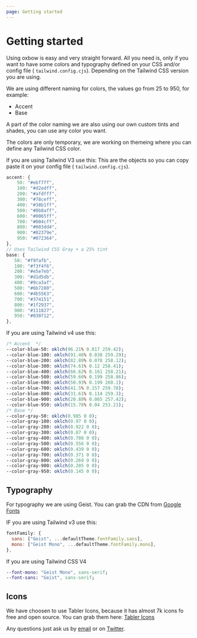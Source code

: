 ```yaml
---
page: Getting started
---
```


# Getting started

Using oxbow is easy and very straight forward.
All you need is, only if you want to have some colors and typography defined on your CSS and/or config file ( `tailwind.config.cjs`). Depending on the Tailwind CSS version you are using.

We are using different naming for colors, the values go from 25 to 950, for example:

- Accent
- Base

A part of the color naming we are also using our own custom tints and shades, you can use any color you want.

The colors are only temporary, we are working on themeing where you can define any Tailwind CSS color.

If you are using Tailwind V3 use this:
This are the objects so you can copy paste it on your config file ( `tailwind.config.cjs`).

```js
accent: {
    50: "#ebf7ff",
    100: "#d2edff",
    200: "#afdfff",
    300: "#78ceff",
    400: "#38b1ff",
    500: "#0b8aff",
    600: "#0065ff",
    700: "#004cff",
    800: "#003dd4",
    900: "#02379e",
    950: "#072364",
},
// Uses Tailwind CSS Gray + a 25% tint
base: {
   50: "#f9fafb",
   100: "#f3f4f6",
   200: "#e5e7eb",
   300: "#d1d5db",
   400: "#9ca3af",
   500: "#6b7280",
   600: "#4b5563",
   700: "#374151",
   800: "#1f2937",
   900: "#111827",
   950: "#030712",
},
```

If you are using Tailwind v4 use this:

```sass
/* Accent  */
--color-blue-50: oklch(96.21% 0.017 259.42);
--color-blue-100: oklch(91.46% 0.038 259.29);
--color-blue-200: oklch(82.89% 0.078 258.12);
--color-blue-300: oklch(74.61% 0.12 258.41);
--color-blue-400: oklch(66.62% 0.161 258.21);
--color-blue-500: oklch(59.66% 0.199 258.86);
--color-blue-600: oklch(50.93% 0.199 260.1);
--color-blue-700: oklch(41.5% 0.157 259.78);
--color-blue-800: oklch(31.61% 0.114 259.3);
--color-blue-900: oklch(20.88% 0.065 257.42);
--color-blue-950: oklch(15.76% 0.04 253.21);
/* Base */
--color-gray-50: oklch(0.985 0 0);
--color-gray-100: oklch(0.97 0 0);
--color-gray-200: oklch(0.922 0 0);
--color-gray-300: oklch(0.87 0 0);
--color-gray-400: oklch(0.708 0 0);
--color-gray-500: oklch(0.556 0 0);
--color-gray-600: oklch(0.439 0 0);
--color-gray-700: oklch(0.371 0 0);
--color-gray-800: oklch(0.269 0 0);
--color-gray-900: oklch(0.205 0 0);
--color-gray-950: oklch(0.145 0 0);

```

## Typography

For typography we are using Geist. You can grab the CDN from [Google Fonts](https://fonts.google.com/?query=geist)

IF you are using Tailwind v3 use this:

```js
fontFamily: {
  sans: ["Geist", ...defaultTheme.fontFamily.sans],
  mono: ["Geist Mono", ...defaultTheme.fontFamily.mono],
},
```

If you are using Tailwind CSS V4

```sass
--font-mono: "Geist Mono", sans-serif;
--font-sans: "Geist", sans-serif;
```

## Icons

We have choosen to use Tabler Icons, because it has almost 7k icons fo free and open source.
You can grab them here: [Tabler Icons](https://tabler-icons.io/)

Any questions just ask us by [email](mailto:oxbowui@gmail.com) or on [Twitter](https://x.com/oxbowui).
